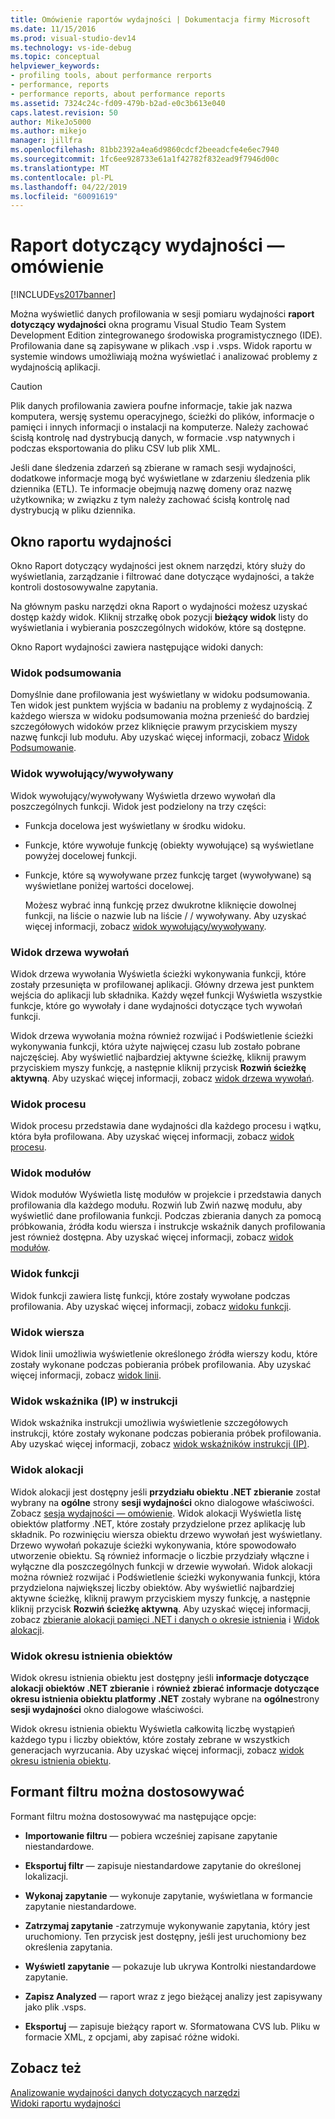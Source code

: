 ```yaml
---
title: Omówienie raportów wydajności | Dokumentacja firmy Microsoft
ms.date: 11/15/2016
ms.prod: visual-studio-dev14
ms.technology: vs-ide-debug
ms.topic: conceptual
helpviewer_keywords:
- profiling tools, about performance rerports
- performance, reports
- performance reports, about performance reports
ms.assetid: 7324c24c-fd09-479b-b2ad-e0c3b613e040
caps.latest.revision: 50
author: MikeJo5000
ms.author: mikejo
manager: jillfra
ms.openlocfilehash: 81bb2392a4ea6d9860cdcf2beeadcfe4e6ec7940
ms.sourcegitcommit: 1fc6ee928733e61a1f42782f832ead9f7946d00c
ms.translationtype: MT
ms.contentlocale: pl-PL
ms.lasthandoff: 04/22/2019
ms.locfileid: "60091619"
---
```

# <a name="performance-report-overview"></a>Raport dotyczący wydajności — omówienie
[!INCLUDE[vs2017banner](../includes/vs2017banner.md)]

Można wyświetlić danych profilowania w sesji pomiaru wydajności **raport dotyczący wydajności** okna programu Visual Studio Team System Development Edition zintegrowanego środowiska programistycznego (IDE). Profilowania dane są zapisywane w plikach .vsp i .vsps. Widok raportu w systemie windows umożliwiają można wyświetlać i analizować problemy z wydajnością aplikacji.  
  
> [!CAUTION]
>  Plik danych profilowania zawiera poufne informacje, takie jak nazwa komputera, wersję systemu operacyjnego, ścieżki do plików, informacje o pamięci i innych informacji o instalacji na komputerze. Należy zachować ścisłą kontrolę nad dystrybucją danych, w formacie .vsp natywnych i podczas eksportowania do pliku CSV lub plik XML.  
>   
>  Jeśli dane śledzenia zdarzeń są zbierane w ramach sesji wydajności, dodatkowe informacje mogą być wyświetlane w zdarzeniu śledzenia plik dziennika (ETL). Te informacje obejmują nazwę domeny oraz nazwę użytkownika; w związku z tym należy zachować ścisłą kontrolę nad dystrybucją w pliku dziennika.  
  
## <a name="performance-report-window"></a>Okno raportu wydajności  
 Okno Raport dotyczący wydajności jest oknem narzędzi, który służy do wyświetlania, zarządzanie i filtrować dane dotyczące wydajności, a także kontroli dostosowywalne zapytania.  
  
 Na głównym pasku narzędzi okna Raport o wydajności możesz uzyskać dostęp każdy widok. Kliknij strzałkę obok pozycji **bieżący widok** listy do wyświetlania i wybierania poszczególnych widoków, które są dostępne.  
  
 Okno Raport wydajności zawiera następujące widoki danych:  
  
### <a name="summary-view"></a>Widok podsumowania  
 Domyślnie dane profilowania jest wyświetlany w widoku podsumowania. Ten widok jest punktem wyjścia w badaniu na problemy z wydajnością. Z każdego wiersza w widoku podsumowania można przenieść do bardziej szczegółowych widoków przez kliknięcie prawym przyciskiem myszy nazwę funkcji lub modułu. Aby uzyskać więcej informacji, zobacz [Widok Podsumowanie](../profiling/summary-view.md).  
  
### <a name="callercallee-view"></a>Widok wywołujący/wywoływany  
 Widok wywołujący/wywoływany Wyświetla drzewo wywołań dla poszczególnych funkcji. Widok jest podzielony na trzy części:  
  
- Funkcja docelowa jest wyświetlany w środku widoku.  
  
- Funkcje, które wywołuje funkcję (obiekty wywołujące) są wyświetlane powyżej docelowej funkcji.  
  
- Funkcje, które są wywoływane przez funkcję target (wywoływane) są wyświetlane poniżej wartości docelowej.  
  
  Możesz wybrać inną funkcję przez dwukrotne kliknięcie dowolnej funkcji, na liście o nazwie lub na liście / / wywoływany. Aby uzyskać więcej informacji, zobacz [widok wywołujący/wywoływany](../profiling/caller-callee-view.md).  
  
### <a name="call-tree-view"></a>Widok drzewa wywołań  
 Widok drzewa wywołania Wyświetla ścieżki wykonywania funkcji, które zostały przesunięta w profilowanej aplikacji. Główny drzewa jest punktem wejścia do aplikacji lub składnika. Każdy węzeł funkcji Wyświetla wszystkie funkcje, które go wywołały i dane wydajności dotyczące tych wywołań funkcji.  
  
 Widok drzewa wywołania można również rozwijać i Podświetlenie ścieżki wykonywania funkcji, która użyte najwięcej czasu lub zostało pobrane najczęściej. Aby wyświetlić najbardziej aktywne ścieżkę, kliknij prawym przyciskiem myszy funkcję, a następnie kliknij przycisk **Rozwiń ścieżkę aktywną**. Aby uzyskać więcej informacji, zobacz [widok drzewa wywołań](../profiling/call-tree-view.md).  
  
### <a name="process-view"></a>Widok procesu  
 Widok procesu przedstawia dane wydajności dla każdego procesu i wątku, która była profilowana. Aby uzyskać więcej informacji, zobacz [widok procesu](../profiling/process-view.md).  
  
### <a name="modules-view"></a>Widok modułów  
 Widok modułów Wyświetla listę modułów w projekcie i przedstawia danych profilowania dla każdego modułu. Rozwiń lub Zwiń nazwę modułu, aby wyświetlić dane profilowania funkcji. Podczas zbierania danych za pomocą próbkowania, źródła kodu wiersza i instrukcje wskaźnik danych profilowania jest również dostępna. Aby uzyskać więcej informacji, zobacz [widok modułów](../profiling/modules-view.md).  
  
### <a name="functions-view"></a>Widok funkcji  
 Widok funkcji zawiera listę funkcji, które zostały wywołane podczas profilowania. Aby uzyskać więcej informacji, zobacz [widoku funkcji](../profiling/functions-view.md).  
  
### <a name="line-view"></a>Widok wiersza  
 Widok linii umożliwia wyświetlenie określonego źródła wierszy kodu, które zostały wykonane podczas pobierania próbek profilowania. Aby uzyskać więcej informacji, zobacz [widok linii](../profiling/lines-view.md).  
  
### <a name="instruction-pointer-ip-view"></a>Widok wskaźnika (IP) w instrukcji  
 Widok wskaźnika instrukcji umożliwia wyświetlenie szczegółowych instrukcji, które zostały wykonane podczas pobierania próbek profilowania. Aby uzyskać więcej informacji, zobacz [widok wskaźników instrukcji (IP)](../profiling/instruction-pointers-ips-view.md).  
  
### <a name="allocation-view"></a>Widok alokacji  
 Widok alokacji jest dostępny jeśli **przydziału obiektu .NET zbieranie** został wybrany na **ogólne** strony **sesji wydajności** okno dialogowe właściwości. Zobacz [sesja wydajności — omówienie](../profiling/performance-session-overview.md). Widok alokacji Wyświetla listę obiektów platformy .NET, które zostały przydzielone przez aplikację lub składnik. Po rozwinięciu wiersza obiektu drzewo wywołań jest wyświetlany. Drzewo wywołań pokazuje ścieżki wykonywania, które spowodowało utworzenie obiektu. Są również informacje o liczbie przydziały włączne i wyłączne dla poszczególnych funkcji w drzewie wywołań. Widok alokacji można również rozwijać i Podświetlenie ścieżki wykonywania funkcji, która przydzielona największej liczby obiektów. Aby wyświetlić najbardziej aktywne ścieżkę, kliknij prawym przyciskiem myszy funkcję, a następnie kliknij przycisk **Rozwiń ścieżkę aktywną**. Aby uzyskać więcej informacji, zobacz [zbieranie alokacji pamięci .NET i danych o okresie istnienia](../profiling/collecting-dotnet-memory-allocation-and-lifetime-data.md) i [Widok alokacji](../profiling/dotnet-memory-allocations-view.md).  
  
### <a name="objects-lifetime-view"></a>Widok okresu istnienia obiektów  
 Widok okresu istnienia obiektu jest dostępny jeśli **informacje dotyczące alokacji obiektów .NET zbieranie** i **również zbierać informacje dotyczące okresu istnienia obiektu platformy .NET** zostały wybrane na **ogólne**strony **sesji wydajności** okno dialogowe właściwości.  
  
 Widok okresu istnienia obiektu Wyświetla całkowitą liczbę wystąpień każdego typu i liczby obiektów, które zostały zebrane w wszystkich generacjach wyrzucania. Aby uzyskać więcej informacji, zobacz [widok okresu istnienia obiektu](../profiling/object-lifetime-view.md).  
  
## <a name="customizable-filter-control"></a>Formant filtru można dostosowywać  
 Formant filtru można dostosowywać ma następujące opcje:  
  
- **Importowanie filtru** — pobiera wcześniej zapisane zapytanie niestandardowe.  
  
- **Eksportuj filtr** — zapisuje niestandardowe zapytanie do określonej lokalizacji.  
  
- **Wykonaj zapytanie** — wykonuje zapytanie, wyświetlana w formancie zapytanie niestandardowe.  
  
- **Zatrzymaj zapytanie** -zatrzymuje wykonywanie zapytania, który jest uruchomiony. Ten przycisk jest dostępny, jeśli jest uruchomiony bez określenia zapytania.  
  
- **Wyświetl zapytanie** — pokazuje lub ukrywa Kontrolki niestandardowe zapytanie.  
  
- **Zapisz Analyzed** — raport wraz z jego bieżącej analizy jest zapisywany jako plik .vsps.  
  
- **Eksportuj** — zapisuje bieżący raport w. Sformatowana CVS lub. Pliku w formacie XML, z opcjami, aby zapisać różne widoki.  
  
## <a name="see-also"></a>Zobacz też  
 [Analizowanie wydajności danych dotyczących narzędzi](../profiling/analyzing-performance-tools-data.md)   
 [Widoki raportu wydajności](../profiling/performance-report-views.md)
